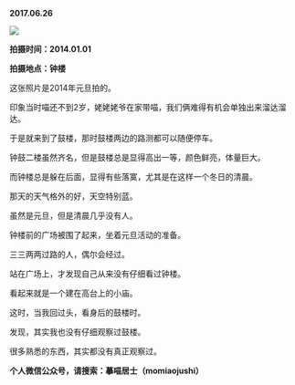 
          
**2017.06.26**

![](https://mmbiz.qlogo.cn/mmbiz_jpg/uDI3FLln00bKhXptkibeg1AmJxoZbfAmf5bOxVJRopm0UrDGymFkiccrLric9xRD4diakTxDzicJdVGd8jqB84cibU0Q/0?wx_fmt=jpeg)


**拍摄时间：2014.01.01**

**拍摄地点：钟楼**

这张照片是2014年元旦拍的。

印象当时喵还不到2岁，姥姥姥爷在家带喵，我们俩难得有机会单独出来溜达溜达。

于是就来到了鼓楼，那时鼓楼两边的路测都可以随便停车。

钟鼓二楼虽然齐名，但是鼓楼总是显得高出一等，颜色鲜亮，体量巨大。

而钟楼总是躲在后面，显得有些落寞，尤其是在这样一个冬日的清晨。

那天的天气格外的好，天空特别蓝。

虽然是元旦，但是清晨几乎没有人。

钟楼前的广场被围了起来，坐着元旦活动的准备。

三三两两过路的人，偶尔会经过。

站在广场上，才发现自己从来没有仔细看过钟楼。

看起来就是一个建在高台上的小庙。

这时，当我回过头，看身后的鼓楼时。

发现，其实我也没有仔细观察过鼓楼。

很多熟悉的东西，其实都没有真正观察过。


**个人微信公众号，请搜索：摹喵居士（momiaojushi）**

        